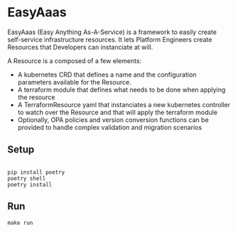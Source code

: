 # EasyAaas

EasyAaas (Easy Anything As-A-Service) is a framework to easily create self-service infrastructure resources.
It lets Platform Engineers create Resources that Developers can instanciate at will.

A Resource is a composed of a few elements:

* A kubernetes CRD that defines a name and the configuration parameters available for the Resource.
* A terraform module that defines what needs to be done when applying the resource
* A TerraformResource yaml that instanciates a new kubernetes controller to watch over the Resource and that will apply the terraform module
* Optionally, OPA policies and version conversion functions can be provided to handle complex validation and migration scenarios

## Setup

```shell

pip install poetry
poetry shell
poetry install
```

## Run

```shell
make run
```
